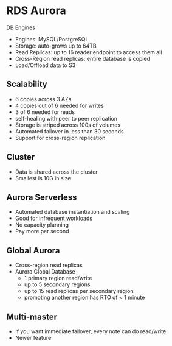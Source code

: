 # RDS Aurora

DB Engines

* Engines: MySQL/PostgreSQL
* Storage: auto-grows up to 64TB
* Read Replicas: up to 16 reader endpoint to access them all
* Cross-Region read replicas: entire database is copied
* Load/Offload data to S3

## Scalability

* 6 copies across 3 AZs
* 4 copies out of 6 needed for writes
* 3 of 6 needed for reads
* self-healing with peer to peer replication
* Storage is striped across 100s of volumes
* Automated failover in less than 30 seconds
* Support for cross-region replication

## Cluster

* Data is shared across the cluster
* Smallest is 10G in size

## Aurora Serverless

* Automated database instantiation and scaling
* Good for infrequent workloads
* No capacity planning
* Pay more per second

## Global Aurora

* Cross-region read replicas
* Aurora Global Database
  * 1 primary region read/write
  * up to 5 secondary regions
  * up to 15 read replicas per secondary region
  * promoting another region has RTO of < 1 minute

## Multi-master

* If you want immediate failover, every note can do read/write
* Newer feature
